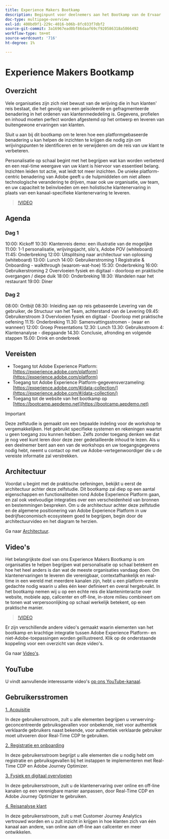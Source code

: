 ```yaml
---
title: Experience Makers Bootkamp
description: Beginpunt voor deelnemers aan het Bootkamp van de Ervaar
doc-type: multipage-overview
exl-id: 400bd9f1-229c-4016-b06b-8fc033f7dbf2
source-git-commit: 3a16967ead0bf86daaf69cf920586318a5866492
workflow-type: tm+mt
source-wordcount: '716'
ht-degree: 1%

---
```


# Experience Makers Bootkamp

## Overzicht

Vele organisaties zijn zich niet bewust van de wrijving die in hun klanten&#39; reis bestaat, die het gevolg van een geïsoleerde en gefragmenteerde benadering in het ordenen van klantenmededeling is. Gegevens, profielen en inhoud moeten perfect worden afgestemd op het ontwerp en leveren van buitengewone ervaringen van klanten.

Sluit u aan bij dit bootkamp om te leren hoe een platformgebaseerde benadering u kan helpen de inzichten te krijgen die nodig zijn om wrijvingspunten te identificeren en te verwijderen om de reis van uw klant te verbeteren.

Personalisatie op schaal begint met het begrijpen wat kan worden verbeterd en een real-time weergave van uw klant is hiervoor van essentieel belang. Inzichten leiden tot actie, wat leidt tot meer inzichten. De unieke platform-centric benadering van Adobe geeft u de hulpmiddelen om niet alleen technologische verandering te drijven, maar ook uw organisatie, uw team, en uw capaciteit te beïnvloeden om een holistische klantenervaring in plaats van een kanaal-specifieke klantenervaring te leveren.

>[!VIDEO](https://video.tv.adobe.com/v/344962?quality=12&enable=on)

## Agenda

### Dag 1


10:00: Kickoff 10:30: Klantenreis demo: een illustratie van de mogelijke 11:00: 1-1 personalisatie, wrijvingsjacht, silo&#39;s, Adobe POV (whiteboard) 11:45: Onderbreking 12:00: Uitsplitsing naar architectuur van oplossing (whiteboard) 13:00: Lunch 14:00: Gebruikerstroming 1 Registratie &amp; Onboarding - walkthrough (waarom-wat-hoe) 15:30: Onderbreking 16:00: Gebruikerstroming 2 Overvloeien fysiek en digitaal - doorloop en praktische overgangen / diepe duik 18:00: Onderbreking 18:30: Wandelen naar het restaurant 19:00: Diner

### Dag 2

08:00: Ontbijt 08:30: Inleiding aan op reis gebaseerde Levering van de gebruiker, de Structuur van het Team, achterstand van de Levering 09.45: Gebruikerstroom 3 Overvloeien fysiek en digitaal - Doorloop met praktische oefening 11.15: Onderbreking 11.30: Samenvattingsstromen - (waar en wanneer) 12:00: Groep Presentations 12.30: Lunch 13.30: Gebruiksstroom 4: Klantenanalyse - diepgaande 14.30: Conclusie, afronding en volgende stappen 15.00: Drink en onderbreek

## Vereisten

- Toegang tot Adobe Experience Platform: [https://experience.adobe.com/platform](https://experience.adobe.com/platform)
- Toegang tot Adobe Experience Platform-gegevensverzameling: [https://experience.adobe.com/#/data-collection/](https://experience.adobe.com/#/data-collection/)
- Toegang tot de website van het bootkamp op [https://bootcamp.aepdemo.net](https://bootcamp.aepdemo.net)

>[!IMPORTANT]
>
>Deze zelfstudie is gemaakt om een bepaalde indeling voor de workshop te vergemakkelijken. Het gebruikt specifieke systemen en rekeningen waartot u geen toegang zou kunnen hebben. Zelfs zonder toegang denken we dat je nog veel kunt leren door deze zeer gedetailleerde inhoud te lezen. Als u een deelnemer bent aan een van de workshops en uw toegangsgegevens nodig hebt, neemt u contact op met uw Adobe-vertegenwoordiger die u de vereiste informatie zal verstrekken.

## Architectuur

Voordat u begint met de praktische oefeningen, bekijkt u eerst de architectuur achter deze zelfstudie. Dit bootkamp zal diep op een aantal eigenschappen en functionaliteiten rond Adobe Experience Platform gaan, en zal ook veelvoudige integraties over een verscheidenheid van bronnen en bestemmingen bespreken. Om u de architectuur achter deze zelfstudie en de algemene positionering van Adobe Experience Platform in uw bedrijfseconomisch ecosysteem goed te begrijpen, begin door de architectuurvideo en het diagram te herzien.

Ga naar [Architectuur](https://experienceleague.adobe.com/docs/platform-learn/comprehensive-technical-tutorial-v22/architecture.html?lang=en).

## Video&#39;s

Het belangrijkste doel van ons Experience Makers Bootkamp is om organisaties te helpen begrijpen wat personalisatie op schaal betekent en hoe het heel anders is dan wat de meeste organisaties vandaag doen. Om klantenervaringen te leveren die verenigbaar, contextafhankelijk en real-time in een wereld met meerdere kanalen zijn, hebt u een platform-eerste gedachte nodig waarin u alles één keer definieert en overal hergebruikt. In het bootkamp nemen wij u op een echte reis die klanteninteractie over website, mobiele app, callcenter en off-line, in-store milieu combineert om te tonen wat verpersoonlijking op schaal werkelijk betekent, op een praktische manier.

>[!VIDEO](https://video.tv.adobe.com/v/345446?quality=12&enable=on)

Er zijn verschillende andere video&#39;s gemaakt waarin elementen van het bootkamp en krachtige integratie tussen Adobe Experience Platform- en niet-Adobe-toepassingen worden geïllustreerd. Klik op de onderstaande koppeling voor een overzicht van deze video&#39;s.

Ga naar [Video&#39;s](https://experienceleague.adobe.com/docs/platform-learn/comprehensive-technical-tutorial-v22/videos.html?lang=en).

## YouTube

U vindt aanvullende interessante video&#39;s [op ons YouTube-kanaal](https://www.youtube.com/channel/UCUKG2dkZ9pYuZUPebQ21jUw).

## Gebruikersstromen

[1. Acquisitie](./uc/uc1/uc1.md)

In deze gebruikersstroom, zult u alle elementen begrijpen u verwerving-geconcentreerde gebruiksgevallen voor onbekende, niet voor authentiek verklaarde gebruikers naast bekende, voor authentiek verklaarde gebruiker moet uitvoeren door Real-Time CDP te gebruiken.

[2. Registratie en onboarding](./uc/uc2/uc2.md)

In deze gebruikersstroom begrijpt u alle elementen die u nodig hebt om registratie en gebruiksgevallen bij het instappen te implementeren met Real-Time CDP en Adobe Journey Optimizer.

[3. Fysiek en digitaal overvloeien](./uc/uc3/uc3.md)

In deze gebruikersstroom, zult u de klantenervaring over online en off-line kanalen op een verenigbare manier aanpassen, door Real-Time CDP en Adobe Journey Optimizer te gebruiken.

[4. Reisanalyse klant](./uc/uc4/uc4.md)

In deze gebruikersstroom, zult u met Customer Journey Analytics vertrouwd worden en u zult inzicht in krijgen in hoe klanten zich van één kanaal aan andere, van online aan off-line aan callcenter en meer ontwikkelen.
